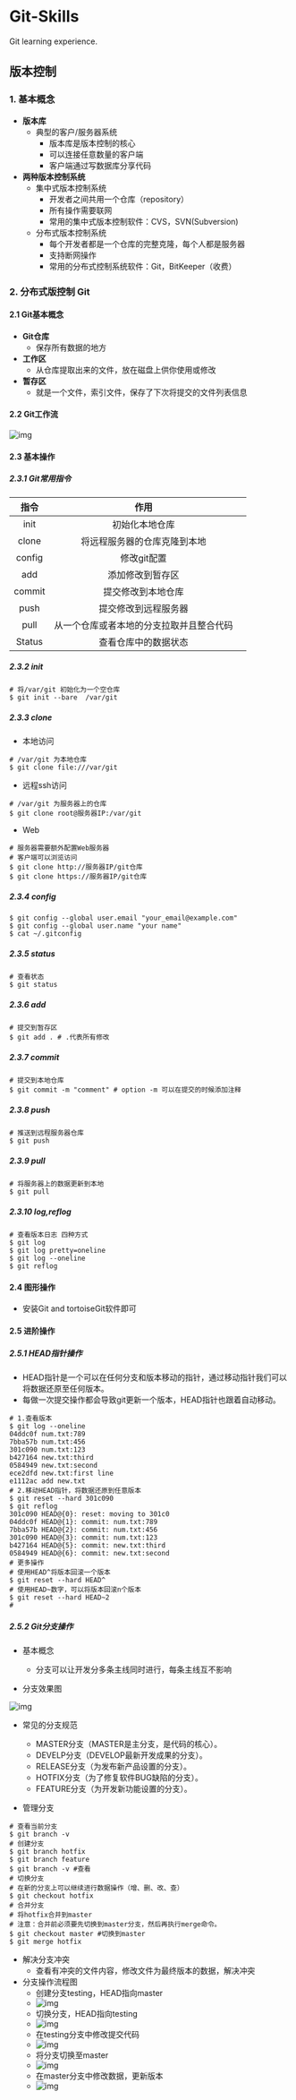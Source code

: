 # Git-Skills

Git learning experience.

## 版本控制

### 1. 基本概念

-   **版本库**
    -   典型的客户/服务器系统
        -   版本库是版本控制的核心
        -   可以连接任意数量的客户端
        -   客户端通过写数据库分享代码
-   **两种版本控制系统**
    -   集中式版本控制系统
        -   开发者之间共用一个仓库（repository）
        -   所有操作需要联网
        -   常用的集中式版本控制软件：CVS，SVN(Subversion)
    -   分布式版本控制系统
        -   每个开发者都是一个仓库的完整克隆，每个人都是服务器
        -   支持断网操作
        -   常用的分布式控制系统软件：Git，BitKeeper（收费）

### 2. 分布式版控制 Git

#### 2.1 Git基本概念

-   **Git仓库**
    -   保存所有数据的地方
-   **工作区**
    -   从仓库提取出来的文件，放在磁盘上供你使用或修改
-   **暂存区**
    -   就是一个文件，索引文件，保存了下次将提交的文件列表信息

#### 2.2 Git工作流

![img](http://tts.tmooc.cn/ttsPage/VIP/NSDVN201904/OPERATION/DAY06/CASE/01/index.files/image002.png)



#### 2.3 基本操作

##### 2.3.1 Git常用指令

|  指令  |                   作用                   |      |
| :----: | :--------------------------------------: | ---- |
|  init  |              初始化本地仓库              |      |
| clone  |       将远程服务器的仓库克隆到本地       |      |
| config |               修改git配置                |      |
|  add   |             添加修改到暂存区             |      |
| commit |            提交修改到本地仓库            |      |
|  push  |           提交修改到远程服务器           |      |
|  pull  | 从一个仓库或者本地的分支拉取并且整合代码 |      |
| Status |           查看仓库中的数据状态           |      |

##### 2.3.2 init

```shell
# 将/var/git 初始化为一个空仓库
$ git init --bare  /var/git
```



##### 2.3.3 clone

-   本地访问

```shell
# /var/git 为本地仓库
$ git clone file:///var/git
```

-   远程ssh访问

```shell
# /var/git 为服务器上的仓库
$ git clone root@服务器IP:/var/git
```

-   Web

```shell
# 服务器需要额外配置Web服务器
# 客户端可以浏览访问
$ git clone http://服务器IP/git仓库
$ git clone https://服务器IP/git仓库
```

##### 2.3.4 config

```shell
$ git config --global user.email "your_email@example.com"
$ git config --global user.name "your name"
$ cat ~/.gitconfig
```

##### 2.3.5 status

```shell
# 查看状态
$ git status
```

##### 2.3.6 add

```shell
# 提交到暂存区
$ git add . # .代表所有修改
```

##### 2.3.7 commit

```shell
# 提交到本地仓库
$ git commit -m "comment" # option -m 可以在提交的时候添加注释
```

##### 2.3.8 push

```shell
# 推送到远程服务器仓库
$ git push
```

##### 2.3.9 pull

```shell
# 将服务器上的数据更新到本地
$ git pull
```

##### 2.3.10 log,reflog

```shell 
# 查看版本日志 四种方式
$ git log
$ git log pretty=oneline
$ git log --oneline
$ git reflog
```

#### 2.4 图形操作

-   安装Git and tortoiseGit软件即可

#### 2.5 进阶操作

##### 2.5.1 HEAD指针操作

-   HEAD指针是一个可以在任何分支和版本移动的指针，通过移动指针我们可以将数据还原至任何版本。
-   每做一次提交操作都会导致git更新一个版本，HEAD指针也跟着自动移动。

```shell
# 1.查看版本
$ git log --oneline
04ddc0f num.txt:789
7bba57b num.txt:456
301c090 num.txt:123
b427164 new.txt:third
0584949 new.txt:second
ece2dfd new.txt:first line
e1112ac add new.txt
# 2.移动HEAD指针，将数据还原到任意版本
$ git reset --hard 301c090   
$ git reflog
301c090 HEAD@{0}: reset: moving to 301c0
04ddc0f HEAD@{1}: commit: num.txt:789
7bba57b HEAD@{2}: commit: num.txt:456
301c090 HEAD@{3}: commit: num.txt:123
b427164 HEAD@{5}: commit: new.txt:third
0584949 HEAD@{6}: commit: new.txt:second
# 更多操作
# 使用HEAD^将版本回滚一个版本
$ git reset --hard HEAD^
# 使用HEAD~数字，可以将版本回滚n个版本
$ git reset --hard HEAD~2
#
```

##### 2.5.2 Git分支操作

-   基本概念
    -   分支可以让开发分多条主线同时进行，每条主线互不影响

-   分支效果图

![img](http://tts.tmooc.cn/ttsPage/VIP/NSDVN201904/OPERATION/DAY06/CASE/01/index.files/image005.png)

-   常见的分支规范
    -   MASTER分支（MASTER是主分支，是代码的核心）。
    -   DEVELP分支（DEVELOP最新开发成果的分支）。
    -   RELEASE分支（为发布新产品设置的分支）。
    -   HOTFIX分支（为了修复软件BUG缺陷的分支）。
    -   FEATURE分支（为开发新功能设置的分支）。

-   管理分支

```shell
# 查看当前分支
$ git branch -v
# 创建分支
$ git branch hotfix
$ git branch feature
$ git branch -v #查看
# 切换分支
# 在新的分支上可以继续进行数据操作（增、删、改、查）
$ git checkout hotfix
# 合并分支
# 将hotfix合并到master
# 注意：合并前必须要先切换到master分支，然后再执行merge命令。
$ git checkout master #切换到master
$ git merge hotfix
```

-   解决分支冲突
    -   查看有冲突的文件内容，修改文件为最终版本的数据，解决冲突
-   分支操作流程图
    -   创建分支testing，HEAD指向master
    -   ![img](http://tts.tmooc.cn/ttsPage/VIP/NSDVN201904/OPERATION/DAY06/CASE/01/index.files/image006.png)
    -   切换分支，HEAD指向testing
    -   ![img](http://tts.tmooc.cn/ttsPage/VIP/NSDVN201904/OPERATION/DAY06/CASE/01/index.files/image007.png)
    -   在testing分支中修改提交代码
    -   ![img](http://tts.tmooc.cn/ttsPage/VIP/NSDVN201904/OPERATION/DAY06/CASE/01/index.files/image008.png)
    -   将分支切换至master
    -   ![img](http://tts.tmooc.cn/ttsPage/VIP/NSDVN201904/OPERATION/DAY06/CASE/01/index.files/image009.png)
    -   在master分支中修改数据，更新版本
    -   ![img](http://tts.tmooc.cn/ttsPage/VIP/NSDVN201904/OPERATION/DAY06/CASE/01/index.files/image010.png)